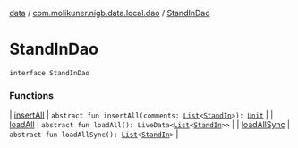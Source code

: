 [data](../../index.md) / [com.molikuner.nigb.data.local.dao](../index.md) / [StandInDao](./index.md)

# StandInDao

`interface StandInDao`

### Functions

| [insertAll](insert-all.md) | `abstract fun insertAll(comments: `[`List`](https://kotlinlang.org/api/latest/jvm/stdlib/kotlin.collections/-list/index.html)`<`[`StandIn`](../../com.molikuner.nigb.data.types/-stand-in/index.md)`>): `[`Unit`](https://kotlinlang.org/api/latest/jvm/stdlib/kotlin/-unit/index.html) |
| [loadAll](load-all.md) | `abstract fun loadAll(): LiveData<`[`List`](https://kotlinlang.org/api/latest/jvm/stdlib/kotlin.collections/-list/index.html)`<`[`StandIn`](../../com.molikuner.nigb.data.types/-stand-in/index.md)`>>` |
| [loadAllSync](load-all-sync.md) | `abstract fun loadAllSync(): `[`List`](https://kotlinlang.org/api/latest/jvm/stdlib/kotlin.collections/-list/index.html)`<`[`StandIn`](../../com.molikuner.nigb.data.types/-stand-in/index.md)`>` |

